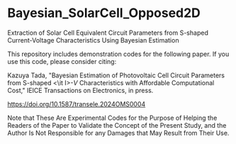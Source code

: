 # Bayesian_SolarCell_Opposed2D
Extraction of Solar Cell Equivalent Circuit Parameters from S-shaped Current-Voltage Characteristics Using Bayesian Estimation

This repository includes demonstration codes for the following paper. If you use this code, please consider citing:

Kazuya Tada, "Bayesian Estimation of Photovoltaic Cell Circuit Parameters from S-shaped <\it I>-$V$ Characteristics with Affordable Computational Cost," IEICE Transactions on Electronics, in press.

https://doi.org/10.1587/transele.2024OMS0004

Note that These Are Experimental Codes for the Purpose of Helping the Readers of the Paper to Validate the Concept of the Present Study, and the Author Is Not Responsible for any Damages that May Result from Their Use.
